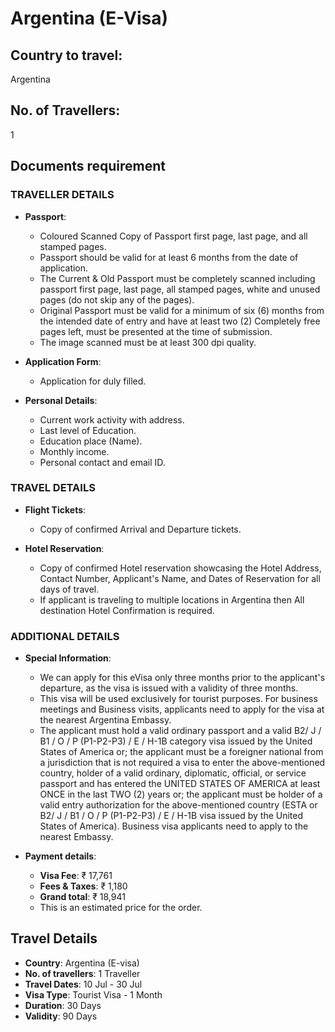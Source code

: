 # Argentina (E-Visa)

## Country to travel:
Argentina

## No. of Travellers:
1

## Documents requirement

### TRAVELLER DETAILS

- **Passport**:
  - Coloured Scanned Copy of Passport first page, last page, and all stamped pages.
  - Passport should be valid for at least 6 months from the date of application.
  - The Current & Old Passport must be completely scanned including passport first page, last page, all stamped pages, white and unused pages (do not skip any of the pages).
  - Original Passport must be valid for a minimum of six (6) months from the intended date of entry and have at least two (2) Completely free pages left, must be presented at the time of submission.
  - The image scanned must be at least 300 dpi quality.

- **Application Form**:
  - Application for duly filled.

- **Personal Details**:
  - Current work activity with address.
  - Last level of Education.
  - Education place (Name).
  - Monthly income.
  - Personal contact and email ID.

### TRAVEL DETAILS

- **Flight Tickets**:
  - Copy of confirmed Arrival and Departure tickets.

- **Hotel Reservation**:
  - Copy of confirmed Hotel reservation showcasing the Hotel Address, Contact Number, Applicant's Name, and Dates of Reservation for all days of travel.
  - If applicant is traveling to multiple locations in Argentina then All destination Hotel Confirmation is required.

### ADDITIONAL DETAILS

- **Special Information**:
  - We can apply for this eVisa only three months prior to the applicant's departure, as the visa is issued with a validity of three months.
  - This visa will be used exclusively for tourist purposes. For business meetings and Business visits, applicants need to apply for the visa at the nearest Argentina Embassy.
  - The applicant must hold a valid ordinary passport and a valid B2/ J / B1 / O / P (P1-P2-P3) / E / H-1B category visa issued by the United States of America or; the applicant must be a foreigner national from a jurisdiction that is not required a visa to enter the above-mentioned country, holder of a valid ordinary, diplomatic, official, or service passport and has entered the UNITED STATES OF AMERICA at least ONCE in the last TWO (2) years or; the applicant must be holder of a valid entry authorization for the above-mentioned country (ESTA or B2/ J / B1 / O / P (P1-P2-P3) / E / H-1B visa issued by the United States of America). Business visa applicants need to apply to the nearest Embassy.

- **Payment details**:
  - **Visa Fee**: ₹ 17,761
  - **Fees & Taxes**: ₹ 1,180
  - **Grand total**: ₹ 18,941
  - This is an estimated price for the order.

## Travel Details

- **Country**: Argentina (E-visa)
- **No. of travellers**: 1 Traveller
- **Travel Dates**: 10 Jul - 30 Jul
- **Visa Type**: Tourist Visa - 1 Month
- **Duration**: 30 Days
- **Validity**: 90 Days
